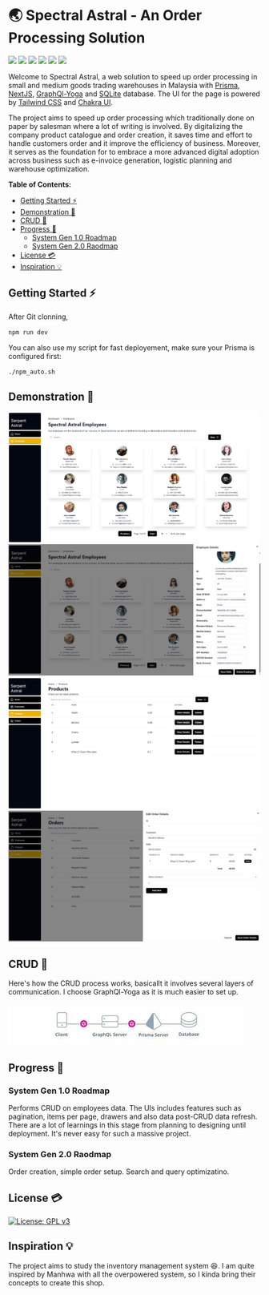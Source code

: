 # 🌏 Spectral Astral - An Order Processing Solution <!-- omit in toc -->

![](https://img.shields.io/badge/TypeScript-007ACC?style=for-the-badge&logo=typescript&logoColor=white)
![](https://img.shields.io/badge/SQLite-07405E?style=for-the-badge&logo=sqlite&logoColor=white)
![](https://img.shields.io/badge/Prisma-3982CE?style=for-the-badge&logo=Prisma&logoColor=white)
![](https://img.shields.io/badge/GraphQL-E434AA?style=for-the-badge&logo=graphql&logoColor=white)
![](https://img.shields.io/badge/eslint-3A33D1?style=for-the-badge&logo=eslint&logoColor=white)
![](https://img.shields.io/badge/prettier-1A2C34?style=for-the-badge&logo=prettier&logoColor=F7BA3E)

Welcome to Spectral Astral, a web solution to speed up order processing in small and medium goods trading warehouses in Malaysia with [Prisma](https://www.prisma.io/), [NextJS](https://nextjs.org/), [GraphQl-Yoga](https://the-guild.dev/graphql/yoga-server) and [SQLite](https://www.sqlite.org/index.html) database. The UI for the page is powered by [Tailwind CSS](https://tailwindcss.com/) and [Chakra UI](https://v2.chakra-ui.com/).

The project aims to speed up order processing which traditionally done on paper by salesman where a lot of writing is involved. By digitalizing the company product catalogue and order creation, it saves time and effort to handle customers order and it improve the efficiency of business. Moreover, it serves as the foundation for to embrace a more advanced digital adoption across business such as e-invoice generation, logistic planning and warehouse optimization.

**Table of Contents:**

- [Getting Started ⚡](#getting-started-)
- [Demonstration 💫](#demonstration-)
- [CRUD 🔨](#crud-)
- [Progress 🪫](#progress-)
  - [System Gen 1.0 Roadmap](#system-gen-10-roadmap)
  - [System Gen 2.0 Raodmap](#system-gen-20-raodmap)
- [License 💳](#license-)
- [Inspiration 💡](#inspiration-)


## Getting Started ⚡

After Git clonning,

```bash
npm run dev
```

You can also use my script for fast deployement, make sure your Prisma is configured first:

```bash
./npm_auto.sh
```

## Demonstration 💫

![alt text](public/readme/image-2.png)
![alt text](public/readme/image-3.png)
![alt text](public/readme/image-5.png)
![alt text](public/readme/image-4.png)

## CRUD 🔨

Here's how the CRUD process works, basicallt it involves several layers of communication. I choose GraphQl-Yoga as it is much easier to set up.

![alt text](public/readme/image-1.png)

## Progress 🪫

### System Gen 1.0 Roadmap

Performs CRUD on employees data. The UIs includes features such as pagination, items per page, drawers and also data post-CRUD data refresh. There are a lot of learnings in this stage from planning to designing until deployment. It's never easy for such a massive project.

### System Gen 2.0 Raodmap

Order creation, simple order setup. Search and query optimizatino. 

## License 💳

[![License: GPL v3](https://img.shields.io/badge/License-GPLv3-blue.svg)](https://www.gnu.org/licenses/gpl-3.0)

## Inspiration 💡

The project aims to study the inventory management system 😆. I am quite inspired by Manhwa with all the overpowered system, so I kinda bring their concepts to create this shop. 

